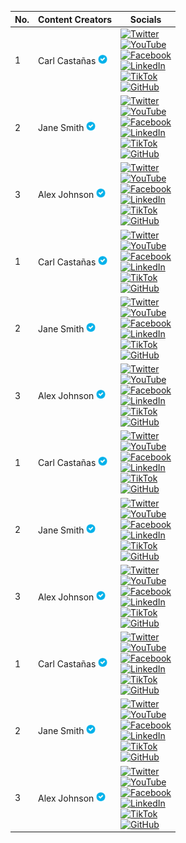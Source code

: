 | No. | Content Creators | Socials                                            |
|-----|--------------------|-----------------------------------------------------------------|
| 1   | Carl Castañas <img src="https://raw.githubusercontent.com/carlcastanas/Philippines/6c7704c6126635dcc88ae5d827a5f859c3705ba5/src/verified.svg" alt="Verified" width="15" height="15"> | [![Twitter](https://img.shields.io/badge/twitter-black?logo=twitter)](https://twitter.com/johndoe) <br> [![YouTube](https://img.shields.io/badge/youtube-black?logo=youtube)](https://www.youtube.com/johndoe) <br> [![Facebook](https://img.shields.io/badge/facebook-black?logo=facebook)](https://www.facebook.com/johndoe) <br> [![LinkedIn](https://img.shields.io/badge/linkedin-black?logo=linkedin)](https://www.linkedin.com/in/johndoe) <br> [![TikTok](https://img.shields.io/badge/tiktok-black?logo=tiktok)](https://www.tiktok.com/@johndoe) <br> [![GitHub](https://img.shields.io/badge/github-black?logo=github)](https://www.github.com/johndoe) |
| 2   | Jane Smith <img src="https://raw.githubusercontent.com/carlcastanas/Philippines/6c7704c6126635dcc88ae5d827a5f859c3705ba5/src/verified.svg" alt="Verified" width="15" height="15"> | [![Twitter](https://img.shields.io/badge/twitter-black?logo=twitter)](https://twitter.com/johndoe) <br> [![YouTube](https://img.shields.io/badge/youtube-black?logo=youtube)](https://www.youtube.com/johndoe) <br> [![Facebook](https://img.shields.io/badge/facebook-black?logo=facebook)](https://www.facebook.com/johndoe) <br> [![LinkedIn](https://img.shields.io/badge/linkedin-black?logo=linkedin)](https://www.linkedin.com/in/johndoe) <br> [![TikTok](https://img.shields.io/badge/tiktok-black?logo=tiktok)](https://www.tiktok.com/@johndoe) <br> [![GitHub](https://img.shields.io/badge/github-black?logo=github)](https://www.github.com/johndoe) |
| 3   | Alex Johnson <img src="https://raw.githubusercontent.com/carlcastanas/Philippines/6c7704c6126635dcc88ae5d827a5f859c3705ba5/src/verified.svg" alt="Verified" width="15" height="15"> | [![Twitter](https://img.shields.io/badge/twitter-black?logo=twitter)](https://twitter.com/johndoe) <br> [![YouTube](https://img.shields.io/badge/youtube-black?logo=youtube)](https://www.youtube.com/johndoe) <br> [![Facebook](https://img.shields.io/badge/facebook-black?logo=facebook)](https://www.facebook.com/johndoe) <br> [![LinkedIn](https://img.shields.io/badge/linkedin-black?logo=linkedin)](https://www.linkedin.com/in/johndoe) <br> [![TikTok](https://img.shields.io/badge/tiktok-black?logo=tiktok)](https://www.tiktok.com/@johndoe) <br> [![GitHub](https://img.shields.io/badge/github-black?logo=github)](https://www.github.com/johndoe) |
| 1   | Carl Castañas <img src="https://raw.githubusercontent.com/carlcastanas/Philippines/6c7704c6126635dcc88ae5d827a5f859c3705ba5/src/verified.svg" alt="Verified" width="15" height="15"> | [![Twitter](https://img.shields.io/badge/twitter-black?logo=twitter)](https://twitter.com/johndoe) <br> [![YouTube](https://img.shields.io/badge/youtube-black?logo=youtube)](https://www.youtube.com/johndoe) <br> [![Facebook](https://img.shields.io/badge/facebook-black?logo=facebook)](https://www.facebook.com/johndoe) <br> [![LinkedIn](https://img.shields.io/badge/linkedin-black?logo=linkedin)](https://www.linkedin.com/in/johndoe) <br> [![TikTok](https://img.shields.io/badge/tiktok-black?logo=tiktok)](https://www.tiktok.com/@johndoe) <br> [![GitHub](https://img.shields.io/badge/github-black?logo=github)](https://www.github.com/johndoe) |
| 2   | Jane Smith <img src="https://raw.githubusercontent.com/carlcastanas/Philippines/6c7704c6126635dcc88ae5d827a5f859c3705ba5/src/verified.svg" alt="Verified" width="15" height="15"> | [![Twitter](https://img.shields.io/badge/twitter-black?logo=twitter)](https://twitter.com/johndoe) <br> [![YouTube](https://img.shields.io/badge/youtube-black?logo=youtube)](https://www.youtube.com/johndoe) <br> [![Facebook](https://img.shields.io/badge/facebook-black?logo=facebook)](https://www.facebook.com/johndoe) <br> [![LinkedIn](https://img.shields.io/badge/linkedin-black?logo=linkedin)](https://www.linkedin.com/in/johndoe) <br> [![TikTok](https://img.shields.io/badge/tiktok-black?logo=tiktok)](https://www.tiktok.com/@johndoe) <br> [![GitHub](https://img.shields.io/badge/github-black?logo=github)](https://www.github.com/johndoe) |
| 3   | Alex Johnson <img src="https://raw.githubusercontent.com/carlcastanas/Philippines/6c7704c6126635dcc88ae5d827a5f859c3705ba5/src/verified.svg" alt="Verified" width="15" height="15"> | [![Twitter](https://img.shields.io/badge/twitter-black?logo=twitter)](https://twitter.com/johndoe) <br> [![YouTube](https://img.shields.io/badge/youtube-black?logo=youtube)](https://www.youtube.com/johndoe) <br> [![Facebook](https://img.shields.io/badge/facebook-black?logo=facebook)](https://www.facebook.com/johndoe) <br> [![LinkedIn](https://img.shields.io/badge/linkedin-black?logo=linkedin)](https://www.linkedin.com/in/johndoe) <br> [![TikTok](https://img.shields.io/badge/tiktok-black?logo=tiktok)](https://www.tiktok.com/@johndoe) <br> [![GitHub](https://img.shields.io/badge/github-black?logo=github)](https://www.github.com/johndoe) |
| 1   | Carl Castañas <img src="https://raw.githubusercontent.com/carlcastanas/Philippines/6c7704c6126635dcc88ae5d827a5f859c3705ba5/src/verified.svg" alt="Verified" width="15" height="15"> | [![Twitter](https://img.shields.io/badge/twitter-black?logo=twitter)](https://twitter.com/johndoe) <br> [![YouTube](https://img.shields.io/badge/youtube-black?logo=youtube)](https://www.youtube.com/johndoe) <br> [![Facebook](https://img.shields.io/badge/facebook-black?logo=facebook)](https://www.facebook.com/johndoe) <br> [![LinkedIn](https://img.shields.io/badge/linkedin-black?logo=linkedin)](https://www.linkedin.com/in/johndoe) <br> [![TikTok](https://img.shields.io/badge/tiktok-black?logo=tiktok)](https://www.tiktok.com/@johndoe) <br> [![GitHub](https://img.shields.io/badge/github-black?logo=github)](https://www.github.com/johndoe) |
| 2   | Jane Smith <img src="https://raw.githubusercontent.com/carlcastanas/Philippines/6c7704c6126635dcc88ae5d827a5f859c3705ba5/src/verified.svg" alt="Verified" width="15" height="15"> | [![Twitter](https://img.shields.io/badge/twitter-black?logo=twitter)](https://twitter.com/johndoe) <br> [![YouTube](https://img.shields.io/badge/youtube-black?logo=youtube)](https://www.youtube.com/johndoe) <br> [![Facebook](https://img.shields.io/badge/facebook-black?logo=facebook)](https://www.facebook.com/johndoe) <br> [![LinkedIn](https://img.shields.io/badge/linkedin-black?logo=linkedin)](https://www.linkedin.com/in/johndoe) <br> [![TikTok](https://img.shields.io/badge/tiktok-black?logo=tiktok)](https://www.tiktok.com/@johndoe) <br> [![GitHub](https://img.shields.io/badge/github-black?logo=github)](https://www.github.com/johndoe) |
| 3   | Alex Johnson <img src="https://raw.githubusercontent.com/carlcastanas/Philippines/6c7704c6126635dcc88ae5d827a5f859c3705ba5/src/verified.svg" alt="Verified" width="15" height="15"> | [![Twitter](https://img.shields.io/badge/twitter-black?logo=twitter)](https://twitter.com/johndoe) <br> [![YouTube](https://img.shields.io/badge/youtube-black?logo=youtube)](https://www.youtube.com/johndoe) <br> [![Facebook](https://img.shields.io/badge/facebook-black?logo=facebook)](https://www.facebook.com/johndoe) <br> [![LinkedIn](https://img.shields.io/badge/linkedin-black?logo=linkedin)](https://www.linkedin.com/in/johndoe) <br> [![TikTok](https://img.shields.io/badge/tiktok-black?logo=tiktok)](https://www.tiktok.com/@johndoe) <br> [![GitHub](https://img.shields.io/badge/github-black?logo=github)](https://www.github.com/johndoe) |
| 1   | Carl Castañas <img src="https://raw.githubusercontent.com/carlcastanas/Philippines/6c7704c6126635dcc88ae5d827a5f859c3705ba5/src/verified.svg" alt="Verified" width="15" height="15"> | [![Twitter](https://img.shields.io/badge/twitter-black?logo=twitter)](https://twitter.com/johndoe) <br> [![YouTube](https://img.shields.io/badge/youtube-black?logo=youtube)](https://www.youtube.com/johndoe) <br> [![Facebook](https://img.shields.io/badge/facebook-black?logo=facebook)](https://www.facebook.com/johndoe) <br> [![LinkedIn](https://img.shields.io/badge/linkedin-black?logo=linkedin)](https://www.linkedin.com/in/johndoe) <br> [![TikTok](https://img.shields.io/badge/tiktok-black?logo=tiktok)](https://www.tiktok.com/@johndoe) <br> [![GitHub](https://img.shields.io/badge/github-black?logo=github)](https://www.github.com/johndoe) |
| 2   | Jane Smith <img src="https://raw.githubusercontent.com/carlcastanas/Philippines/6c7704c6126635dcc88ae5d827a5f859c3705ba5/src/verified.svg" alt="Verified" width="15" height="15"> | [![Twitter](https://img.shields.io/badge/twitter-black?logo=twitter)](https://twitter.com/johndoe) <br> [![YouTube](https://img.shields.io/badge/youtube-black?logo=youtube)](https://www.youtube.com/johndoe) <br> [![Facebook](https://img.shields.io/badge/facebook-black?logo=facebook)](https://www.facebook.com/johndoe) <br> [![LinkedIn](https://img.shields.io/badge/linkedin-black?logo=linkedin)](https://www.linkedin.com/in/johndoe) <br> [![TikTok](https://img.shields.io/badge/tiktok-black?logo=tiktok)](https://www.tiktok.com/@johndoe) <br> [![GitHub](https://img.shields.io/badge/github-black?logo=github)](https://www.github.com/johndoe) |
| 3   | Alex Johnson <img src="https://raw.githubusercontent.com/carlcastanas/Philippines/6c7704c6126635dcc88ae5d827a5f859c3705ba5/src/verified.svg" alt="Verified" width="15" height="15"> | [![Twitter](https://img.shields.io/badge/twitter-black?logo=twitter)](https://twitter.com/johndoe) <br> [![YouTube](https://img.shields.io/badge/youtube-black?logo=youtube)](https://www.youtube.com/johndoe) <br> [![Facebook](https://img.shields.io/badge/facebook-black?logo=facebook)](https://www.facebook.com/johndoe) <br> [![LinkedIn](https://img.shields.io/badge/linkedin-black?logo=linkedin)](https://www.linkedin.com/in/johndoe) <br> [![TikTok](https://img.shields.io/badge/tiktok-black?logo=tiktok)](https://www.tiktok.com/@johndoe) <br> [![GitHub](https://img.shields.io/badge/github-black?logo=github)](https://www.github.com/johndoe) |

